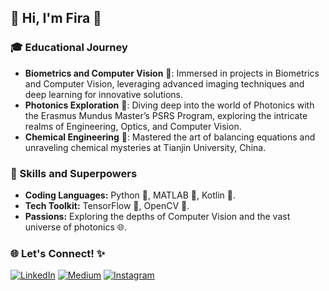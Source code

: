 
## 💫 Hi, I'm Fira 👋

### 🎓 Educational Journey
- **Biometrics and Computer Vision** 👀: Immersed in projects in Biometrics and Computer Vision, leveraging advanced imaging techniques and deep learning for innovative solutions.
- **Photonics Exploration** 🌌: Diving deep into the world of Photonics with the Erasmus Mundus Master’s PSRS Program, exploring the intricate realms of Engineering, Optics, and Computer Vision.
- **Chemical Engineering** 🧪: Mastered the art of balancing equations and unraveling chemical mysteries at Tianjin University, China.

### 🚀 Skills and Superpowers
- **Coding Languages:** Python 🐍, MATLAB 🔢, Kotlin 📱.
- **Tech Toolkit:** TensorFlow 🤖, OpenCV 📸.
- **Passions:** Exploring the depths of Computer Vision and the vast universe of photonics 🌐.


### 🌐 Let's Connect! ✨
 [![LinkedIn](https://img.shields.io/badge/LinkedIn-%230077B5.svg?logo=linkedin&logoColor=white)](https://linkedin.com/in/fromsa-teshome) [![Medium](https://img.shields.io/badge/Medium-12100E?logo=medium&logoColor=white)](https://medium.com/@@fromsateshome47) [![Instagram](https://img.shields.io/badge/Instagram-%23E4405F.svg?logo=Instagram&logoColor=white)](https://instagram.com/phyra47)

<!--
**PHYRA47/PHYRA47** is a ✨ _special_ ✨ repository because its `README.md` (this file) appears on your GitHub profile.

Here are some ideas to get you started:

- 🔭 I’m currently working on ...
- 🌱 I’m currently learning ...
- 👯 I’m looking to collaborate on ...
- 🤔 I’m looking for help with ...
- 💬 Ask me about ...
- 📫 How to reach me: ...
- 😄 Pronouns: ...
- ⚡ Fun fact: ...

👨‍🎓 I'm diving deep into the world of Photonics with the Erasmus Mundus Master’s PSRS Program. My adventures in academia have taken me through intricate studies of Engineering, Optics, and Computer Vision. Before that, I mastered the art of balancing equations and unraveling chemical mysteries at Tianjin University, China!

- **Globe-Trotting 🌍**  I love to travel and immerse myself in new cultures.
- **Table Tennis 🏓**  Challenge me for a match if you dare!
- **Lifelong Learner 📚**  Always curious, forever exploring new technologies and ideas.

<p><img align="left" src="https://github-readme-stats.vercel.app/api/top-langs?username=phyra47&show_icons=true&locale=en&layout=compact" alt="phyra47" /></p>

### 🤹‍♂️ Hobbies and Fun
**Globe-Trotting 🌍**, **Table Tennis 🏓**, **Lifelong Learner 📚**  

-->
